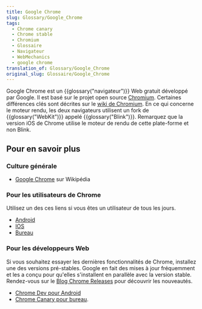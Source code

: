 ```yaml
---
title: Google Chrome
slug: Glossary/Google_Chrome
tags:
  - Chrome canary
  - Chrome stable
  - Chromium
  - Glossaire
  - Navigateur
  - WebMechanics
  - google chrome
translation_of: Glossary/Google_Chrome
original_slug: Glossaire/Google_Chrome
---
```

Google Chrome est un {{glossary("navigateur")}} Web gratuit développé par Google. Il est basé sur le projet open source [Chromium](http://www.chromium.org/). Certaines différences clés sont décrites sur le [wiki de Chromium](https://code.google.com/p/chromium/wiki/ChromiumBrowserVsGoogleChrome). En ce qui concerne le moteur rendu, les deux navigateurs utilisent un fork de {{glossary("WebKit")}} appelé {{glossary("Blink")}}. Remarquez que la version iOS de Chrome utilise le moteur de rendu de cette plate-forme et non Blink.

## Pour en savoir plus

### Culture générale

- [Google Chrome](https://fr.wikipedia.org/wiki/Google_Chrome) sur Wikipédia

### Pour les utilisateurs de Chrome

Utilisez un des ces liens si vous êtes un utilisateur de tous les jours.

- [Android](https://play.google.com/store/apps/details?id=com.android.chrome)
- [IOS](https://itunes.apple.com/us/app/chrome-web-browser-by-google/id535886823?mt=8)
- [Bureau](http://www.google.com/chrome/)

### Pour les développeurs Web

Si vous souhaitez essayer les dernières fonctionnalités de Chrome, installez une des versions pré-stables. Google en fait des mises à jour fréquemment et les a conçu pour qu'elles s'installent en parallèle avec la version stable. Rendez-vous sur le [Blog Chrome Releases](http://goo.gl/CCPRW) pour découvrir les nouveautés.

- [Chrome Dev pour Android](https://play.google.com/store/apps/details?id=com.chrome.dev)
- [Chrome Canary pour bureau](https://www.google.com/chrome/browser/canary.html).
